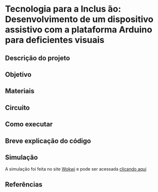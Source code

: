 # Tecnologia para a Inclus ̃ao: Desenvolvimento de um dispositivo assistivo com a plataforma Arduino para deficientes visuais

## Descrição do projeto

## Objetivo

## Materiais

## Circuito

## Como executar

## Breve explicação do código

## Simulação

A simulação foi feita no site [Wokwi](https://wokwi.com/) e pode ser acessada [clicando aqui](https://wokwi.com/projects/370972704596368385)

## Referências